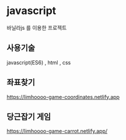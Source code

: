 # javascript
바닐라js 를 이용한 프로젝트

## 사용기술
javascript(ES6) , html , css

## 좌표찾기
https://limhoooo-game-coordinates.netlify.app

## 당근잡기 게임
https://limhoooo-game-carrot.netlify.app/
